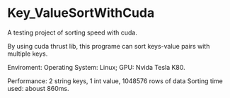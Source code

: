 # Key_ValueSortWithCuda

A testing project of sorting speed with cuda.

By using cuda thrust lib, this programe can sort keys-value pairs with multiple keys.

Enviroment:
Operating System: Linux; GPU: Nvida Tesla K80.

Performance:
2 string keys, 1 int value, 1048576 rows of data
Sorting time used: aboust 860ms.
